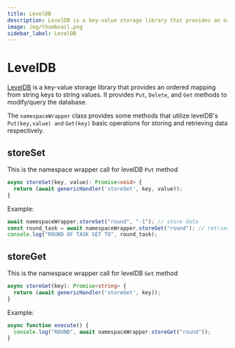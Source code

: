```yaml
---
title: LevelDB
description: LevelDB is a key-value storage library that provides an ordered mapping from string keys to string values.
image: img/thumbnail.png
sidebar_label: LevelDB
---
```


# LevelDB

[LevelDB](https://github.com/google/leveldb) is a key-value storage library that provides an ordered mapping from string keys to string values. It provides `Put`, `Delete`, and `Get` methods to modify/query the database.

The `namespaceWrapper` class provides some methods that utilize levelDB's `Put(key,value) and` `Get(key)` basic operations for storing and retrieving data respectively.

## storeSet

This is the namespace wrapper call for levelDB `Put` method

```typescript
async storeSet(key, value): Promise<void> {
  return (await genericHandler('storeSet', key, value));
}
```

Example:

```javascript
await namespaceWrapper.storeSet("round", "-1"); // store data
const round_task = await namespaceWrapper.storeGet("round"); // retrieve data with key
console.log("ROUND OF TASK SET TO", round_task);
```

## storeGet

This is the namespace wrapper call for levelDB `Get` method

```typescript
async storeGet(key): Promise<string> {
  return (await genericHandler('storeGet', key));
}
```

Example:

```javascript
async function execute() {
  console.log("ROUND", await namespaceWrapper.storeGet("round"));
}
```
